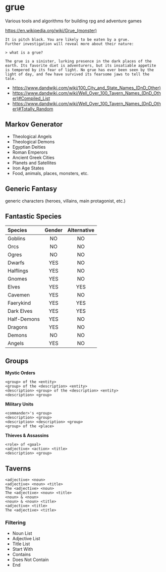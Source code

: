 # grue
Various tools and algorithms for building rpg and adventure games

https://en.wikipedia.org/wiki/Grue_(monster)

```
It is pitch black. You are likely to be eaten by a grue.
Further investigation will reveal more about their nature:
```
`> what is a grue?`
```
The grue is a sinister, lurking presence in the dark places of the earth. Its favorite diet is adventurers, but its insatiable appetite is tempered by its fear of light. No grue has ever been seen by the light of day, and few have survived its fearsome jaws to tell the tale.
```

* https://www.dandwiki.com/wiki/100_City_and_State_Names_(DnD_Other)
* https://www.dandwiki.com/wiki/Well_Over_100_Tavern_Names_(DnD_Other)#Compiled_List
* https://www.dandwiki.com/wiki/Well_Over_100_Tavern_Names_(DnD_Other)#Totally_Random

## Markov Generator

* Theological Angels
* Theological Demons
* Egyptian Deities
* Roman Emperors
* Ancient Greek Cities
* Planets and Satellites
* Iron Age States
* Food, animals, places, monsters, etc.

## Generic Fantasy

generic characters (heroes, villains, main protagonist, etc.)

## Fantastic Species

| Species  | Gender | Alternative
| :---         |     :---:      |     :---:      |
| Goblins | NO | NO |
| Orcs | NO | NO |
| Ogres | NO | NO |
| Dwarfs | YES | NO |
| Halflings | YES | NO |
| Gnomes | YES | NO |
| Elves | YES | YES |
| Cavemen | YES | NO |
| Faerykind | YES | YES |
| Dark Elves | YES | YES |
| Half-Demons | YES | NO |
| Dragons | YES | NO |
| Demons | NO | NO |
| Angels | YES | NO |

## Groups

**Mystic Orders**

    <group> of the <entity>
    <group> of the <description> <entity>
    <description> <group> of the <description> <entity>
    <description> <group>

**Military Units**
    
    <commander>'s <group>
    <description> <group>
    <description> <description> <group>
    <group> of the <place>
       
**Thieves & Assassins**

    <role> of <goal>
    <adjective> <action> <title>
    <description> <group>

## Taverns

    <adjective> <noun>
    <adjective> <noun> <title>
    The <adjective> <noun>
    The <adjective> <noun> <title>
    <noun> & <noun>
    <noun> & <noun> <title>
    <adjective> <title>
    The <adjective> <title>

### Filtering
* Noun List
* Adjective List
* Title List
* Start With
* Contains
* Does Not Contain
* End

